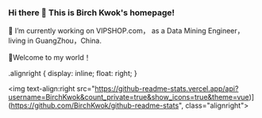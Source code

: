 ### Hi there 👋  This is Birch Kwok's homepage!


<!--
**BirchKwok/BirchKwok** is a ✨ _special_ ✨ repository because its `README.md` (this file) appears on your GitHub profile.

Here are some ideas to get you started:

[![BirchKwok's GitHub stats](https://github-readme-stats.vercel.app/api?username=BirchKwok&count_private=true&show_icons=true&theme=vue)](https://github.com/BirchKwok/github-readme-stats)

-->

🔭 I’m currently working on VIPSHOP.com， as a Data Mining Engineer，living in GuangZhou，China.


👏Welcome to my world！

<html>
.alignright { 
display: inline; 
float: right; 
} 
</html>

<img text-align:right src="https://github-readme-stats.vercel.app/api?username=BirchKwok&count_private=true&show_icons=true&theme=vue)](https://github.com/BirchKwok/github-readme-stats", class="alignright">
